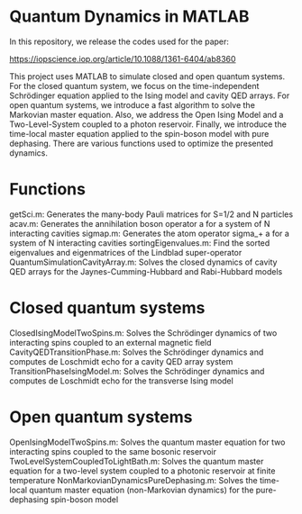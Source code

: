 # Quantum Dynamics in MATLAB

In this repository, we release the codes used for the paper:

https://iopscience.iop.org/article/10.1088/1361-6404/ab8360

This project uses MATLAB to simulate closed and open quantum systems. For the closed quantum system, we focus on the time-independent Schrödinger equation applied to the Ising model and cavity QED arrays. For open quantum systems, we introduce a fast algorithm to solve the Markovian master equation. Also, we address the Open Ising Model and a Two-Level-System coupled to a photon reservoir. Finally, we introduce the time-local master equation applied to the spin-boson model with pure dephasing. There are various functions used to optimize the presented dynamics.

# Functions

getSci.m: Generates the many-body Pauli matrices for S=1/2 and N particles
acav.m:  Generates the annihilation boson operator a for a system of N interacting cavities
sigmap.m:  Generates the atom operator sigma_+ a for a system of N interacting cavities
sortingEigenvalues.m:  Find the sorted eigenvalues and eigenmatrices of the Lindblad super-operator
QuantumSimulationCavityArray.m:  Solves the closed dynamics of cavity QED arrays for the Jaynes-Cumming-Hubbard and Rabi-Hubbard models

# Closed quantum systems

ClosedIsingModelTwoSpins.m:  Solves the Schrödinger dynamics of two interacting spins coupled to an external magnetic field
CavityQEDTransitionPhase.m:  Solves the Schrödinger dynamics and computes de Loschmidt echo for  a cavity QED array system
TransitionPhaseIsingModel.m:  Solves the Schrödinger dynamics and computes de Loschmidt echo for the transverse Ising model

# Open quantum systems

OpenIsingModelTwoSpins.m: Solves the quantum master equation for two interacting spins coupled to the same bosonic reservoir
TwoLevelSystemCoupledToLightBath.m: Solves the quantum master equation for a two-level system coupled to a photonic reservoir at finite temperature
NonMarkovianDynamicsPureDephasing.m: Solves the time-local quantum master equation (non-Markovian dynamics) for the pure-dephasing spin-boson model
